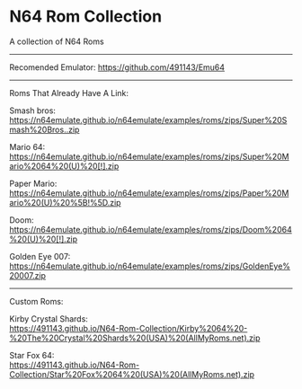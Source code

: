# N64 Rom Collection
A collection of N64 Roms  

_______________________________
                                                        
Recomended Emulator: https://github.com/491143/Emu64

________________________________

Roms That Already Have A Link:  

Smash bros:       
https://n64emulate.github.io/n64emulate/examples/roms/zips/Super%20Smash%20Bros..zip

Mario 64:         
https://n64emulate.github.io/n64emulate/examples/roms/zips/Super%20Mario%2064%20(U)%20[!].zip

Paper Mario:         
https://n64emulate.github.io/n64emulate/examples/roms/zips/Paper%20Mario%20(U)%20%5B!%5D.zip    

Doom:  
https://n64emulate.github.io/n64emulate/examples/roms/zips/Doom%2064%20(U)%20[!].zip  

Golden Eye 007:  
https://n64emulate.github.io/n64emulate/examples/roms/zips/GoldenEye%20007.zip

__________________________________

Custom Roms:  

Kirby Crystal Shards:  
https://491143.github.io/N64-Rom-Collection/Kirby%2064%20-%20The%20Crystal%20Shards%20(USA)%20(AllMyRoms.net).zip  

Star Fox 64:  
https://491143.github.io/N64-Rom-Collection/Star%20Fox%2064%20(USA)%20(AllMyRoms.net).zip
